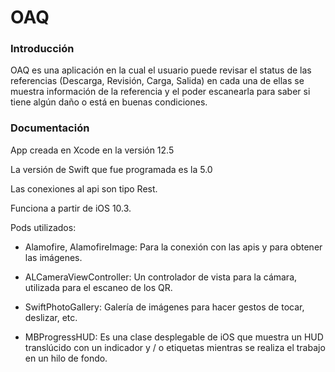 # OAQ

### Introducción

OAQ es una aplicación en la cual el usuario puede revisar el status de las referencias (Descarga, Revisión, Carga, Salida) en cada una de ellas se muestra información de la referencia y el poder escanearla para saber si tiene algún daño o está en buenas condiciones.


### Documentación

App creada en Xcode en la versión 12.5

La versión de Swift que fue programada es la 5.0

Las conexiones al api son tipo Rest.

Funciona a partir de iOS 10.3.

Pods utilizados: 

- Alamofire, AlamofireImage: Para la conexión con las apis y para obtener las imágenes.

- ALCameraViewController: Un controlador de vista para la cámara, utilizada para el escaneo de los QR.

- SwiftPhotoGallery: Galería de imágenes para hacer gestos de tocar, deslizar, etc.

- MBProgressHUD: Es una clase desplegable de iOS que muestra un HUD translúcido con un indicador y / o etiquetas mientras se realiza el                             trabajo en un hilo de fondo.
